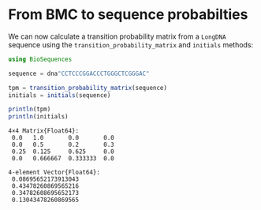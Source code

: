 # From BMC to sequence probabilties

We can now calculate a transition probability matrix from a `LongDNA` sequence using the `transition_probability_matrix` and `initials` methods:

``` julia
using BioSequences

sequence = dna"CCTCCCGGACCCTGGGCTCGGGAC"

tpm = transition_probability_matrix(sequence)
initials = initials(sequence)

println(tpm)
println(initials)
```

    4×4 Matrix{Float64}:
     0.0   1.0       0.0       0.0
     0.0   0.5       0.2       0.3
     0.25  0.125     0.625     0.0
     0.0   0.666667  0.333333  0.0

    4-element Vector{Float64}:
     0.08695652173913043
     0.43478260869565216
     0.34782608695652173
     0.13043478260869565
```

